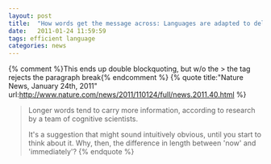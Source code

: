 ```yaml
---
layout: post
title:  "How words get the message across: Languages are adapted to deliver information efficiently and smoothly"
date:   2011-01-24 11:59:59
tags: efficient language
categories: news
---
```


{% comment %}This ends up double blockquoting, but w/o the > the tag rejects the paragraph break{% endcomment %}
{% quote title:"Nature News, January 24th, 2011" url:http://www.nature.com/news/2011/110124/full/news.2011.40.html %}
> Longer words tend to carry more information, according to research by a team of cognitive scientists.
>
> It's a suggestion that might sound intuitively obvious, until you start to think about it. Why, then, the difference
> in length between 'now' and 'immediately'?
{% endquote %}
